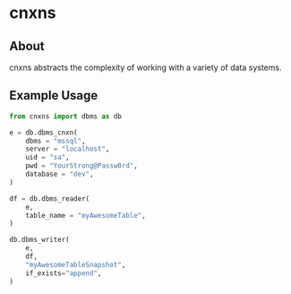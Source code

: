 # cnxns

## About

cnxns abstracts the complexity of working with a variety of data systems.

## Example Usage

```python
from cnxns import dbms as db

e = db.dbms_cnxn(
    dbms = "mssql",
    server = "localhost",
    uid = "sa",
    pwd = "YourStrong@Passw0rd",
    database = "dev",
)

df = db.dbms_reader(
    e,
    table_name = "myAwesomeTable",
)

db.dbms_writer(
    e,
    df,
    "myAwesomeTableSnapshot",
    if_exists="append",
)
```
